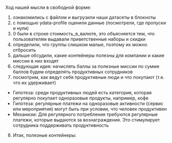 Ход нашей мысли в свободной форме:
1) ознакомились с файлом и выгрузили наши датасеты в блокноты
2) с помощью ydata-profile оценили данные (посмотрели, где пропуски и нули)
3) 0 были в строке стоимость_в_валюте, это объясняется тем, что пользователям выдавали приветственные наборы и скидки
4) определили, что группы слишком малые, поэтому их можно отбросить
5) дальше обсудили, какие контейнеры полезны для компании и какие миссии в них входят
6) следующая идея: начислять баллы за полезные миссии по сумме баллов будем определять продуктивных сотрудников
7) посмотрим, как ведут себя продуктивные люди и что покупают (т.е. что их удерживает)
- Гипотеза: среди продуктивных людей есть категория, которая регулярно покупает одноразовые продукты, например, кофе
- Гипотеза: регулярные платежи на одноразовые активности (сервис или мероприятия) могут быть при условии, что человек продуктивен
- Механизм: Для регулярного потребления требуются регулярные платежи, которые выдаются за вознаграждения. Это стимулирует сотрудника поддерживать продуктивность
8) Итак, полезные контейнеры: 
